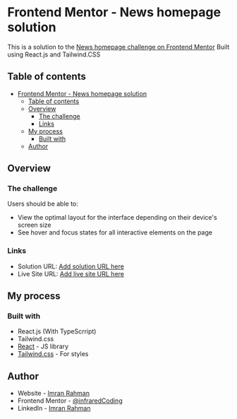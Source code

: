 # Frontend Mentor - News homepage solution

This is a solution to the [News homepage challenge on Frontend Mentor](https://www.frontendmentor.io/challenges/news-homepage-H6SWTa1MFl) Built using React.js and Tailwind.CSS

## Table of contents

- [Frontend Mentor - News homepage solution](#frontend-mentor---news-homepage-solution)
  - [Table of contents](#table-of-contents)
  - [Overview](#overview)
    - [The challenge](#the-challenge)
    - [Links](#links)
  - [My process](#my-process)
    - [Built with](#built-with)
  - [Author](#author)

## Overview

### The challenge

Users should be able to:

- View the optimal layout for the interface depending on their device's screen size
- See hover and focus states for all interactive elements on the page

### Links

- Solution URL: [Add solution URL here](https://github.com/infraredCoding/fm-news-homepage)
- Live Site URL: [Add live site URL here](https://infraredCoding.github.io/fm-news-homepage)

## My process

### Built with

- React.js (With TypeScrript)
- Tailwind.css
- [React](https://reactjs.org/) - JS library
- [Tailwind.css](https://tailwindcss.com/) - For styles

## Author

- Website - [Imran Rahman](https://www.imraninfrared.com)
- Frontend Mentor - [@infraredCoding](https://www.frontendmentor.io/profile/infraredCoding)
- LinkedIn - [Imran Rahman](https://www.linkedin.com/in/imran-rahman-ix/)
